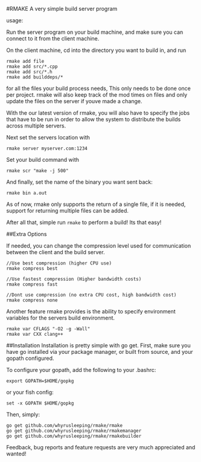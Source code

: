 #RMAKE
A very simple build server program

usage:

Run the server program on your build machine, and make sure you can connect to it from the client machine.

On the client machine, cd into the directory you want to build in, and run 

    rmake add file
	rmake add src/*.cpp
	rmake add src/*.h
	rmake add builddeps/*
	
for all the files your build process needs, This only needs to be done once per project. rmake will also keep track of the mod times on files and only update the files on the server if youve made a change.

With the our latest version of rmake, you will also have to specify the jobs that have to be run in order to allow the system to distribute the builds across multiple servers.

Next set the servers location with 

    rmake server myserver.com:1234
	
Set your build command with 

    rmake scr "make -j 500"
	
And finally, set the name of the binary you want sent back: 

    rmake bin a.out
	
As of now, rmake only supports the return of a single file, if it is needed, support for returning multiple files can be added.

After all that, simple run `rmake` to perform a build! Its that easy!

##Extra Options

If needed, you can change the compression level used for communication between the client and the build server.

	//Use best compression (higher CPU use)
    rmake compress best

	//Use fastest compression (Higher bandwidth costs)
	rmake compress fast

	//Dont use compression (no extra CPU cost, high bandwidth cost)
	rmake compress none

Another feature rmake provides is the ability to specify environment variables for the servers build environment.

	rmake var CFLAGS "-O2 -g -Wall"
	rmake var CXX clang++

##Installation
Installation is pretty simple with go get. First, make sure you have go installed via your package manager, or built from source, and your gopath configured.

To configure your gopath, add the following to your .bashrc:

	export GOPATH=$HOME/gopkg

or your fish config:

	set -x GOPATH $HOME/gopkg

Then, simply:

	go get github.com/whyrusleeping/rmake/rmake
	go get github.com/whyrusleeping/rmake/rmakemanager
	go get github.com/whyrusleeping/rmake/rmakebuilder
	
Feedback, bug reports and feature requests are very much appreciated and wanted!
